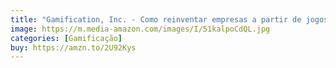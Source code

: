 ```yaml
---
title: "Gamification, Inc. - Como reinventar empresas a partir de jogos"
image: https://m.media-amazon.com/images/I/51kalpoCdQL.jpg
categories: [Gamificação]
buy: https://amzn.to/2U92Kys
---
```

